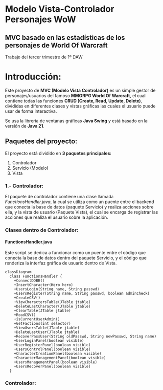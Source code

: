 # Modelo Vista-Controlador Personajes WoW
## MVC basado en las estadísticas de los personajes de World Of Warcraft
Trabajo del tercer trimestre de 1º DAW

# Introducción:
Este proyecto de **MVC (Modelo Vista Controlador)** es un simple gestor de personajes/usuarios del famoso **MMORPG World Of Warcraft**, el cual contiene todas las funciones **CRUD (Create, Read, Update, Delete)**, divididas en diferentes clases y vistas gráficas las cuales el usuario puede usar de forma interactiva.

Se usa la librería de ventanas gráficas **Java Swing** y está basado en la versión de **Java 21**.

## Paquetes del proyecto:
El proyecto está dividido en **3 paquetes principales:**
1. Controlador
2. Servicio (Modelo)
3. Vista

### 1.- Controlador:
El paquete de controlador contiene una clase llamada *FunctionsHandler.java*, la cual se utiliza como un puente entre el backend que conecta la base de datos (paquete Servicio) y realiza acciones sobre ella, y la vista de usuario (Paquete Vista), el cual se encarga de registrar las acciones que realiza el usuario sobre la aplicación.

### Clases dentro de Controlador:
#### FunctionsHandler.java
Este script se dedica a funcionar como un puente entre el código que conecta la base de datos dentro del paquete Servicio, y el código que renderiza la interfaz gráfica de usuario dentro de Vista.
```mermaid
classDiagram
  class FunctionsHandler {
    +ConnectDDBB()
    +InsertCharacter(Hero hero)
    +UsersLogin(String name, String passwd)
    +UsersRegister(String name, String passwd, boolean adminCheck)
    +CreateCSV()
    +ViewCharactersTable(JTable jtable)
    +DeleteLastCharacter(JTable jtable)
    +ClearTable(JTable jtable)
    +ReadCSV()
    +isCurrentUserAdmin()
    +GetFactions(int selector)
    +ViewUsersTable(JTable jtable)
    +DeleteLastUser(JTable jtable)
    +RecoverPassUser(String oldPasswd, String newPasswd, String name)
    +UserLoginPanel(boolean visible)
    +UserRegisterPanel(boolean visible)
    +UsersControlPanel(boolean visible)
    +CharacterCreationPanel(boolean visible)
    +CharacterManagementPanel(boolean visible)
    +UsersManagementPanel(boolean visible)
    +UsersRecoverPanel(boolean visible)
  }
```

### Controlador:

